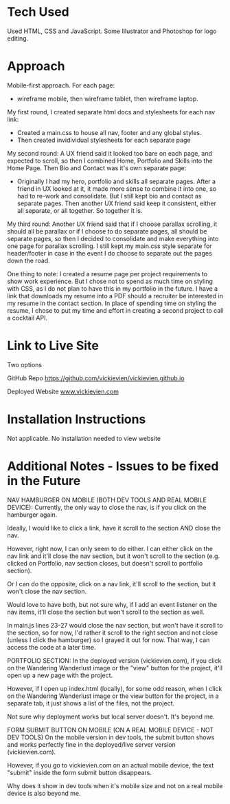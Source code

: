 # Tech Used
Used HTML, CSS and JavaScript. Some Illustrator and Photoshop for logo editing.

# Approach
Mobile-first approach.
For each page: 
- wireframe mobile, then wireframe tablet, then wireframe laptop.

My first round, I created separate html docs and stylesheets for each nav link:
- Created a main.css to house all nav, footer and any global styles.
- Then created invidividual stylesheets for each separate page

My second round: A UX friend said it looked too bare on each page, and expected to scroll, so then I combined Home, Portfolio and Skills into the Home Page. Then Bio and Contact was it's own separate page:
- Originally I had my hero, portfolio and skills all separate pages. After a friend in UX looked at it, it made more sense to combine it into one, so had to re-work and consolidate. But I still kept bio and contact as separate pages. Then another UX friend said keep it consistent, either all separate, or all together. So together it is.

My third round: Another UX friend said that if I choose parallax scrolling, it should all be parallax or if I choose to do separate pages, all should be separate pages, so then I decided to consolidate and make everything into one page for parallax scrolling. I still kept my main.css style separate for header/footer in case in the event I do choose to separate out the pages down the road.


One thing to note: I created a resume page per project requirements to show work experience. But I chose not to spend as much time on styling with CSS, as I do not plan to have this in my portfolio in the future. I have a link that downloads my resume into a PDF should a recruiter be interested in my resume in the contact section. In place of spending time on styling the resume, I chose to put my time and effort in creating a second project to call a cocktail API.


# Link to Live Site
Two options

GitHub Repo
https://github.com/vickievien/vickievien.github.io

Deployed Website
www.vickievien.com

# Installation Instructions
Not applicable. No installation needed to view website

# Additional Notes - Issues to be fixed in the Future
NAV HAMBURGER ON MOBILE (BOTH DEV TOOLS AND REAL MOBILE DEVICE):
Currently, the only way to close the nav, is if you click on the hamburger again.

Ideally, I would like to click a link, have it scroll to the section AND close the nav.

However, right now, I can only seem to do either. I can either click on the nav link and it'll close the nav section, but it won't scroll to the section (e.g. clicked on Portfolio, nav section closes, but doesn't scroll to portfolio section). 

Or I can do the opposite, click on a nav link, it'll scroll to the section, but it won't close the nav section.

Would love to have both, but not sure why, if I add an event listener on the nav items, it'll close the section but won't scroll to the section as well.

In main.js lines 23-27 would close the nav section, but won't have it scroll to the section, so for now, I'd rather it scroll to the right section and not close (unless I click the hamburger) so I grayed it out for now. That way, I can access the code at a later time.


PORTFOLIO SECTION:
In the deployed version (vickievien.com), if you click on the Wandering Wanderlust image or the "view" button for the project, it'll open up a new page with the project.

However, if I open up index.html (locally), for some odd reason, when I click on the Wandering Wanderlust image or the view button for the project, in a separate tab, it just shows a list of the files, not the project.

Not sure why deployment works but local server doesn't. It's beyond me.


FORM SUBMIT BUTTON ON MOBILE (ON A REAL MOBILE DEVICE - NOT DEV TOOLS)
On the mobile version in dev tools, the submit button shows and works perfectly fine in the deployed/live server version (vickievien.com).

However, if you go to vickievien.com on an actual mobile device, the text "submit" inside the form submit button disappears. 

Why does it show in dev tools when it's mobile size and not on a real mobile device is also beyond me.